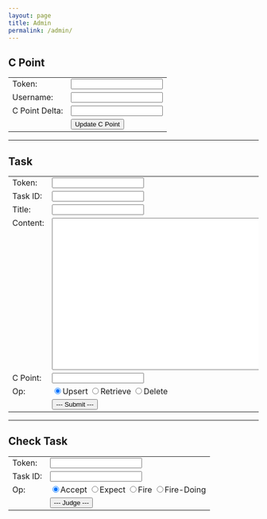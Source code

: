 ```yaml
---
layout: page
title: Admin
permalink: /admin/
---
```


<script src="/js/teru.js"></script>

<script>
function onSubmitCPoint() {
    var form = document.getElementById("form-c-point");

    var username = form.username.value;
    if (!username) {
        hint("no username");
        return;
    }

    username = username.trim();

    var token = form.token.value;
    if (!token) {
        hint("no token");
        return;
    }

    var delta = parseInt(form.delta.value);
    if (!delta) {
        hint("delta not a number");
        return;
    }

    var cs = JSON.stringify({
        Token: token,
        Username: username,
        CPointDelta: delta
    });

    form.submit.disabled = true;
    hint("正在提交...");

    teru.send("POST", "/admin/c-point", cs, function(sc) {
        if (sc.Error) {
            hint("Error: " + sc.Error);
        } else {
            hint("OK: C Point Updated");
        }

        form.submit.disabled = false;
    });
}

function onSubmitTask() {
    var form = document.getElementById("form-task");

    var token = form["token"].value;
    if (!token) {
        hint("missing token");
        return;
    }

    var taskId = parseInt(form["task-id"].value);
    if (!taskId) {
        hint("Task ID not a number");
        return;
    }

    function upsertTask() {
		var title = form["title"].value;
		if (!title) {
			hint("missing title");
			return;
		}

		var content = form["content"].value;
		if (!content) {
			hint("missing content");
			return;
		}

		var cPoint = parseInt(form["c-point"].value);
		if (!cPoint) {
			hint("C Point not a number");
			return;
		}

		var cs = JSON.stringify({
			Token: token,
			Task: {
				Id: taskId,
				Title: title,
				Content: content,
				CPoint: cPoint,
			}
		});

		form.submit.disabled = true;
		hint("正在提交...");

		teru.send("POST", "/admin/upsert-task", cs, function(sc) {
			if (sc.Error) {
				hint("Error: " + sc.Error);
			} else {
				hint("OK: Task Upserted");
			}

			form.submit.disabled = false;
		});
    }

    var op = form["op"].value;
    switch (op) {
    case "upsert":
        upsertTask();
        return;
    case "retrieve":
		form.submit.disabled = true;
		teru.send("GET", "/task/" + taskId, "", function(sc) {
			if (sc.Error) {
				hint("Error: " + sc.Error);
            } else {
                form["title"].value = sc.Task.Title;
                form["content"].value = sc.Task.Content;
                form["c-point"].value = sc.Task.CPoint;
            }

			form.submit.disabled = false;
		});
        return;
    case "delete":
		form.submit.disabled = true;
		teru.send("POST", "/admin/delete-task", "", function(sc) {
			if (sc.Error) {
				hint("Error: " + sc.Error);
            } else {
                hint("Successfully Deleted");
            }

			form.submit.disabled = false;
		});
        return;
    default:
        return;
    }
}

function onSubmitTaskCheck() {
    var form = document.getElementById("form-task-check");

    var token = form["token"].value;
    if (!token) {
        hint("missing token");
        return;
    }

    var taskId = parseInt(form["task-id"].value);
    if (!taskId) {
        hint("Task ID not a number");
        return;
    }

	var cs = JSON.stringify({
		Token: token,
		TaskId: taskId,
		Op: form["op"].value, 
	});

	form.submit.disabled = true;
	hint("正在提交...");

	teru.send("POST", "/admin/check-task", cs, function(sc) {
		if (sc.Error) {
			hint("Error: " + sc.Error);
		} else {
			hint("OK: Task Checked");
		}

		form.submit.disabled = false;
	});
}

function hint(str) {
    var hint = document.getElementById("hint");
    hint.innerHTML = str;
    hint.scrollIntoView(false);
}
</script>

<style>
table td, table td * {
  vertical-align: top;
}
</style>

<h3 id="hint"></h3>

## C Point

<form id="form-c-point" action="javascript:onSubmitCPoint()">
  <table>
    <tr>
      <td>Token: </td>
      <td><input type="text" name="token" value="" /></td>
    </tr>
    <tr>
      <td>Username: </td>
      <td><input type="text" name="username" value="" /></td>
    </tr>
    <tr>
      <td>C Point Delta: </td>
      <td><input type="text" name="delta" value="" /></td>
    </tr>
    <tr>
      <td></td>
      <td><input type="submit" name="submit" value="Update C Point" /></td>
    </tr>
  </table>
</form>

---

## Task

<form id="form-task" action="javascript:onSubmitTask()">
  <table>
    <tr>
      <td>Token: </td>
      <td><input type="text" name="token" value="" /></td>
    </tr>
    <tr>
      <td>Task ID: </td>
      <td><input type="text" name="task-id" value="" /></td>
    </tr>
    <tr>
      <td>Title: </td>
      <td><input type="text" name="title" value="" /></td>
    </tr>
    <tr>
      <td>Content: </td>
      <td><textarea name="content" rows="20" cols="80"></textarea></td>
    </tr>
    <tr>
      <td>C Point: </td>
      <td><input type="text" name="c-point" value="" /></td>
    </tr>
    <tr>
      <td>Op: </td>
      <td>
        <label><input type="radio" name="op" value="upsert" checked />Upsert</label>
        <label><input type="radio" name="op" value="retrieve" />Retrieve</label>
        <label><input type="radio" name="op" value="delete" />Delete</label>
      </td>
    </tr>
    <tr>
      <td></td>
      <td><input type="submit" id="submit-task" value="--- Submit ---" /></td>
    </tr>
  </table>
</form>

---

## Check Task

<form id="form-task-check" action="javascript:onSubmitTaskCheck()">
  <table>
    <tr>
      <td>Token: </td>
      <td><input type="text" name="token" value="" /></td>
    </tr>
    <tr>
      <td>Task ID: </td>
      <td><input type="text" name="task-id" value="" /></td>
    </tr>
    <tr>
      <td>Op: </td>
      <td>
        <label><input type="radio" name="op" value="accept" checked />Accept</label>
        <label><input type="radio" name="op" value="expect" />Expect</label>
        <label><input type="radio" name="op" value="fire" />Fire</label>
        <label><input type="radio" name="op" value="fire-doing" />Fire-Doing</label>
      </td>
    </tr>
    <tr>
      <td></td>
      <td><input type="submit" id="submit-task" value="--- Judge ---" /></td>
    </tr>
  </table>
</form>


